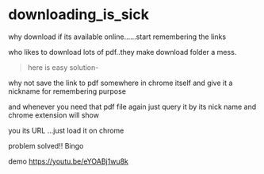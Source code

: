 # downloading_is_sick
why download if its available online......start remembering the links

who  likes to download lots of pdf..they make download folder a mess.

> here is easy solution-

why not save the link to pdf somewhere in chrome itself and give it  a nickname for remembering purpose 

and whenever you need that pdf file again just query it by its nick name and chrome extension will show 

you its URL ...just load it on chrome

problem solved!! Bingo

demo https://youtu.be/eYOABj1wu8k
